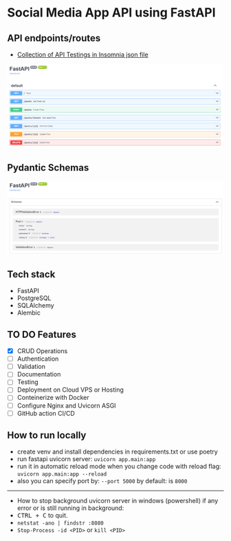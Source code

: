 # Social Media App API using FastAPI

## API endpoints/routes

- [Collection of API Testings in Insomnia json file](assets/api-test-insomnia-collection-v1.json)

![API Endpoints/Routes](assets/api-routes.png)

## Pydantic Schemas

![API Pydantic Schemas](assets/api-schemas.png)

## Tech stack

- FastAPI
- PostgreSQL
- SQLAlchemy
- Alembic

## TO DO Features

- [x] CRUD Operations
- [ ] Authentication
- [ ] Validation
- [ ] Documentation
- [ ] Testing
- [ ] Deployment on Cloud VPS or Hosting
- [ ] Conteinerize with Docker
- [ ] Configure Nginx and Uvicorn ASGI
- [ ] GitHub action CI/CD

## How to run locally

- create venv and install dependencies in requirements.txt or use poetry
- run fastapi uvicorn server: `uvicorn app.main:app`
- run it in automatic reload mode when you change code with reload flag: `uvicorn app.main:app --reload`
- also you can specify port by: `--port 5000` by default: is `8000`

---

- How to stop background uvicorn server in windows (powershell) if any error or is still running in background:
- <kbd>CTRL + C</kbd> to quit.
- `netstat -ano | findstr :8080`
- `Stop-Process -id <PID>` or `kill <PID>`
